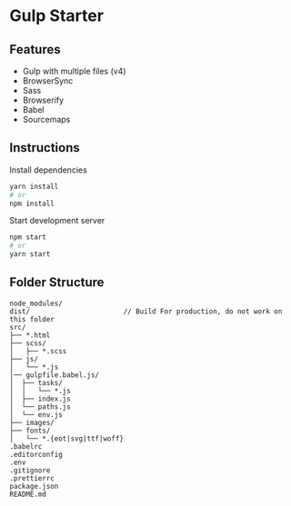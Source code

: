 # Gulp Starter

## Features

- Gulp with multiple files (v4)
- BrowserSync
- Sass
- Browserify
- Babel
- Sourcemaps

## Instructions

Install dependencies

```bash
yarn install
# or
npm install
```

Start development server

```bash
npm start
# or
yarn start
```

## Folder Structure

```
node_modules/
dist/                       // Build For production, do not work on this folder
src/
├── *.html
├── scss/
│   ├── *.scss
├── js/
│   └── *.js
│── gulpfile.babel.js/
│  ├── tasks/
│  │   └── *.js
│  ├── index.js
│  └── paths.js
│  └── env.js
├── images/
├── fonts/
│   └── *.{eot|svg|ttf|woff}
.babelrc
.editorconfig
.env
.gitignore
.prettierrc
package.json
README.md
```
